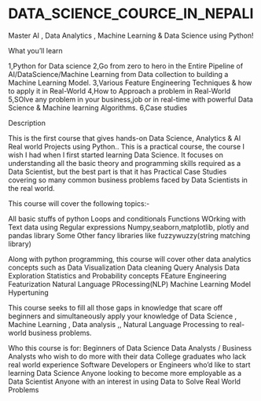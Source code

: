 # DATA_SCIENCE_COURCE_IN_NEPALI

Master AI , Data Analytics , Machine Learning & Data Science using Python!


What you’ll learn

  1,Python  for Data science
  2,Go from zero to hero in the Entire Pipeline of AI/DataScience/Machine Learning from Data collection to building a Machine Learning Model.
  3,Various Feature Engineering Techniques & how to apply it in Real-World
  4,How to Approach a problem in Real-World
  5,SOlve any problem in your business,job or in real-time with powerful Data Science & Machine learning Algorithms.
  6,Case studies

Description

This is the first course that gives hands-on Data Science, Analytics & AI Real world Projects using Python..
This is a practical course, the course I wish I had when I first started learning Data Science. It focuses on understanding all the basic theory and programming skills required as a Data Scientist, but the best part is that it has Practical Case Studies covering so many common business problems faced by Data Scientists in the real world.

This course will cover the following topics:-

  All basic stuffs of python
  Loops and conditionals
  Functions
  WOrking with Text data using Regular expressions
  Numpy,seaborn,matplotlib, plotly and pandas library
  Some Other fancy libraries like fuzzywuzzy(string matching library)

Along with python programming, this course will cover other data analytics concepts such as
  Data Visualization
  Data cleaning
  Query Analysis
  Data Exploration
  Statistics and Probability concepts
  FEature Engineering
  Featurization
  Natural Language PRocessing(NLP)
  Machine Learning
  Model Hypertuning

This course seeks to fill all those gaps in knowledge that scare off beginners and simultaneously apply your knowledge of Data Science , Machine Learning  , Data analysis  ,, Natural Language Processing to real-world business problems.

Who this course is for:
  Beginners of Data Science
  Data Analysts / Business Analysts who wish to do more with their data
  College graduates who lack real world experience
  Software Developers or Engineers who’d like to start learning Data Science
  Anyone looking to become more employable as a Data Scientist
  Anyone with an interest in using Data to Solve Real World Problems
 
 
 
 

